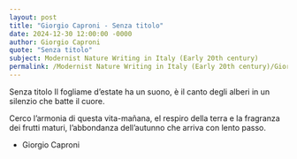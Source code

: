 ```yaml
---
layout: post
title: "Giorgio Caproni - Senza titolo"
date: 2024-12-30 12:00:00 -0000
author: Giorgio Caproni
quote: "Senza titolo"
subject: Modernist Nature Writing in Italy (Early 20th century)
permalink: /Modernist Nature Writing in Italy (Early 20th century)/Giorgio Caproni/Giorgio Caproni - Senza titolo
---
```


Senza titolo
Il fogliame d’estate ha un suono,
è il canto degli alberi
in un silenzio che batte il cuore.

Cerco l’armonia di questa vita-mañana,
el respiro della terra
e la fragranza dei frutti maturi,
l’abbondanza dell’autunno
che arriva con lento passo.


- Giorgio Caproni
